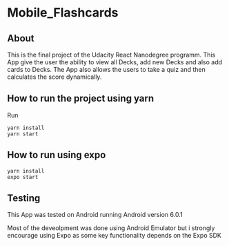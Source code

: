 # Mobile_Flashcards

## About
This is the final project of the Udacity React Nanodegree programm. This App give the user the ability to view all Decks, add new Decks and also add cards to Decks.
The App also allows the users to take a quiz and then calculates the score dynamically.  

## How to run the project using yarn
Run
```
yarn install
yarn start
```
## How to run using expo

```
yarn install
expo start
```


## Testing
This App was tested on Android running Android version 6.0.1


Most of the deveolpment was done using Android Emulator but i strongly encourage using Expo as some key functionality depends on the Expo SDK



